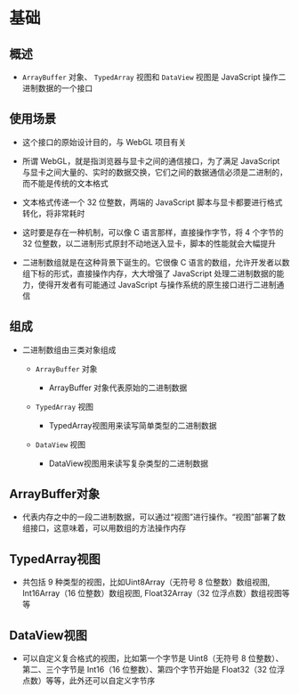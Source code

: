 # 基础

## 概述

+ `ArrayBuffer` 对象、 `TypedArray` 视图和 `DataView` 视图是 JavaScript 操作二进制数据的一个接口

## 使用场景

+ 这个接口的原始设计目的，与 WebGL 项目有关
+ 所谓 WebGL，就是指浏览器与显卡之间的通信接口，为了满足 JavaScript 与显卡之间大量的、实时的数据交换，它们之间的数据通信必须是二进制的，而不能是传统的文本格式
+ 文本格式传递一个 32 位整数，两端的 JavaScript 脚本与显卡都要进行格式转化，将非常耗时
+ 这时要是存在一种机制，可以像 C 语言那样，直接操作字节，将 4 个字节的 32 位整数，以二进制形式原封不动地送入显卡，脚本的性能就会大幅提升

+ 二进制数组就是在这种背景下诞生的。它很像 C 语言的数组，允许开发者以数组下标的形式，直接操作内存，大大增强了 JavaScript 处理二进制数据的能力，使得开发者有可能通过 JavaScript 与操作系统的原生接口进行二进制通信

## 组成

+ 二进制数组由三类对象组成

  + `ArrayBuffer` 对象

    + ArrayBuffer 对象代表原始的二进制数据

  + `TypedArray` 视图

    + TypedArray视图用来读写简单类型的二进制数据

  + `DataView` 视图

    + DataView视图用来读写复杂类型的二进制数据

## ArrayBuffer对象

+ 代表内存之中的一段二进制数据，可以通过“视图”进行操作。“视图”部署了数组接口，这意味着，可以用数组的方法操作内存

## TypedArray视图

+ 共包括 9 种类型的视图，比如Uint8Array（无符号 8 位整数）数组视图, Int16Array（16 位整数）数组视图, Float32Array（32 位浮点数）数组视图等等

## DataView视图

+ 可以自定义复合格式的视图，比如第一个字节是 Uint8（无符号 8 位整数）、第二、三个字节是 Int16（16 位整数）、第四个字节开始是 Float32（32 位浮点数）等等，此外还可以自定义字节序


